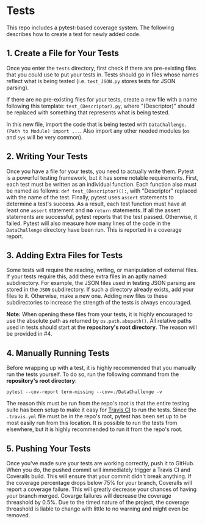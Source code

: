 # Tests

This repo includes a pytest-based coverage system. The following describes how to create a test for newly added code.

## 1. Create a File for Your Tests

Once you enter the `tests` directory, first check if there are pre-existing files that you could use to put your tests in. Tests should go in files whose names reflect what is being tested (i.e. `test_JSON.py` stores tests for JSON parsing).

If there are no pre-existing files for your tests, create a new file with a name following this template: `test_(Descriptor).py`, where "(Descriptor)" should be replaced with something that represents what is being tested.

In this new file, import the code that is being tested with `DataChallenge.(Path to Module) import ...`. Also import any other needed modules (`os` and `sys` will be very common).

## 2. Writing Your Tests

Once you have a file for your tests, you need to actually write them. Pytest is a powerful testing framework, but it has some notable requirements. First, each test must be written as an individual function. Each function also must be named as follows: `def test_(Descriptor)():`, with "Descriptor" replaced with the name of the test. Finally, pytest uses `assert` statements to determine a test's success. As a result, each test function must have at least one `assert` statement and __no__ `return` statements. If all the assert statements are successful, pytest reports that the test passed. Otherwise, it failed. Pytest will also measure how many lines of the code in the `DataChallenge` directory have been run. This is reported in a coverage report.

## 3. Adding Extra Files for Tests

Some tests will require the reading, writing, or manipulation of external files. If your tests require this, add these extra files in an aptly named subdirectory. For example, the JSON files used in testing JSON parsing are stored in the `JSON` subdirectory. If such a directory already exists, add your files to it. Otherwise, make a new one. Adding new files to these subdirectories to increase the strength of the tests is always encouraged.

__Note:__ When opening these files from your tests, it is highly encouraged to use the absolute path as returned by `os.path.abspath()`. All relative paths used in tests should start at the __repository's root directory__. The reason will be provided in #4.

## 4. Manually Running Tests

Before wrapping up with a test, it is highly recommended that you manually run the tests yourself. To do so, run the following command from the __repository's root directory__: 

```
pytest --cov-report term-missing --cov=./DataChallenge -v
```

The reason this must be run from the repo's root is that the entire testing suite has been setup to make it easy for [Travis CI](https://travis-ci.com/) to run the tests. Since the `.travis.yml` file must be in the repo's root, pytest has been set up to be most easily run from this location. It is possible to run the tests from elsewhere, but it is highly recommended to run it from the repo's root.

## 5. Pushing Your Tests

Once you've made sure your tests are working correctly, push it to GitHub. When you do, the pushed commit will immediately trigger a Travis CI and Coveralls build. This will ensure that your commit didn't break anything. If the coverage percentage drops below 75% for your branch, Coveralls will report a coverage failure. This will greatly decrease your chances of having your branch merged. Covarge failures will decrease the coverage threashold by 0.5%. Due to the timed nature of the project, the coverage threashold is liable to change with little to no warning and might even be removed.
